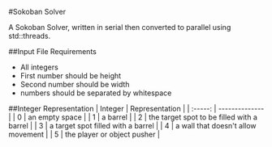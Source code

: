 #Sokoban Solver

A Sokoban Solver, written in serial then converted to parallel using std::threads.

##Input File Requirements
- All integers
- First number should be height
- Second number should be width
- numbers should be separated by whitespace

##Integer Representation
| Integer |  Representation |
| :-----: |  -------------- |
| 0 | an empty space |
| 1 | a barrel |
| 2 | the target spot to be filled with a barrel |
| 3 | a target spot filled with a barrel |
| 4 | a wall that doesn't allow movement |
| 5 | the player or object pusher |
